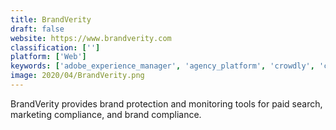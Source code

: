 ```yaml
---
title: BrandVerity
draft: false 
website: https://www.brandverity.com
classification: ['']
platform: ['Web']
keywords: ['adobe_experience_manager', 'agency_platform', 'crowdly', 'crownpeak_dqm', 'frigginyeah', 'hearsay_social', 'infeed', 'marcomcentral_enterprise', 'opal', 'oscilloskope', 'powerspike', 'roi360', 'siteimprove', 'sysomos_gaze', 'templafy', 'the_search_monitor', 'trackstreet_map_compliance_software', 'videoamigo', 'vox_advertising', 'whichbox', 'zone_x_productions', 'blippar']
image: 2020/04/BrandVerity.png
---
```

BrandVerity provides brand protection and monitoring tools for paid search, marketing compliance, and brand compliance.